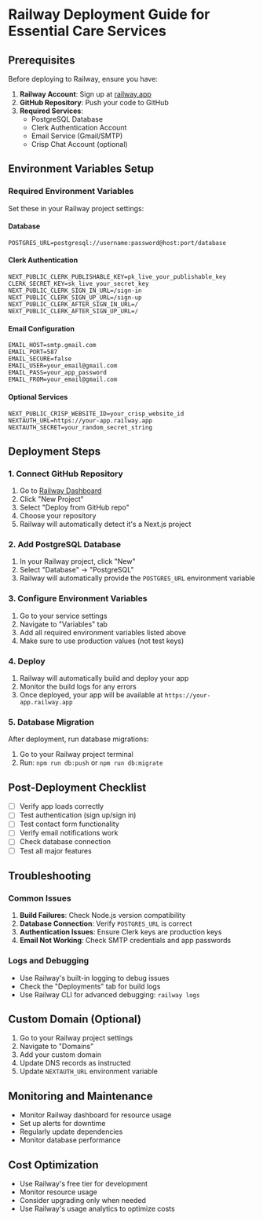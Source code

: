 # Railway Deployment Guide for Essential Care Services

## Prerequisites

Before deploying to Railway, ensure you have:

1. **Railway Account**: Sign up at [railway.app](https://railway.app)
2. **GitHub Repository**: Push your code to GitHub
3. **Required Services**:
   - PostgreSQL Database
   - Clerk Authentication Account
   - Email Service (Gmail/SMTP)
   - Crisp Chat Account (optional)

## Environment Variables Setup

### Required Environment Variables

Set these in your Railway project settings:

#### Database
```
POSTGRES_URL=postgresql://username:password@host:port/database
```

#### Clerk Authentication
```
NEXT_PUBLIC_CLERK_PUBLISHABLE_KEY=pk_live_your_publishable_key
CLERK_SECRET_KEY=sk_live_your_secret_key
NEXT_PUBLIC_CLERK_SIGN_IN_URL=/sign-in
NEXT_PUBLIC_CLERK_SIGN_UP_URL=/sign-up
NEXT_PUBLIC_CLERK_AFTER_SIGN_IN_URL=/
NEXT_PUBLIC_CLERK_AFTER_SIGN_UP_URL=/
```

#### Email Configuration
```
EMAIL_HOST=smtp.gmail.com
EMAIL_PORT=587
EMAIL_SECURE=false
EMAIL_USER=your_email@gmail.com
EMAIL_PASS=your_app_password
EMAIL_FROM=your_email@gmail.com
```

#### Optional Services
```
NEXT_PUBLIC_CRISP_WEBSITE_ID=your_crisp_website_id
NEXTAUTH_URL=https://your-app.railway.app
NEXTAUTH_SECRET=your_random_secret_string
```

## Deployment Steps

### 1. Connect GitHub Repository

1. Go to [Railway Dashboard](https://railway.app/dashboard)
2. Click "New Project"
3. Select "Deploy from GitHub repo"
4. Choose your repository
5. Railway will automatically detect it's a Next.js project

### 2. Add PostgreSQL Database

1. In your Railway project, click "New"
2. Select "Database" → "PostgreSQL"
3. Railway will automatically provide the `POSTGRES_URL` environment variable

### 3. Configure Environment Variables

1. Go to your service settings
2. Navigate to "Variables" tab
3. Add all required environment variables listed above
4. Make sure to use production values (not test keys)

### 4. Deploy

1. Railway will automatically build and deploy your app
2. Monitor the build logs for any errors
3. Once deployed, your app will be available at `https://your-app.railway.app`

### 5. Database Migration

After deployment, run database migrations:

1. Go to your Railway project terminal
2. Run: `npm run db:push` or `npm run db:migrate`

## Post-Deployment Checklist

- [ ] Verify app loads correctly
- [ ] Test authentication (sign up/sign in)
- [ ] Test contact form functionality
- [ ] Verify email notifications work
- [ ] Check database connection
- [ ] Test all major features

## Troubleshooting

### Common Issues

1. **Build Failures**: Check Node.js version compatibility
2. **Database Connection**: Verify `POSTGRES_URL` is correct
3. **Authentication Issues**: Ensure Clerk keys are production keys
4. **Email Not Working**: Check SMTP credentials and app passwords

### Logs and Debugging

- Use Railway's built-in logging to debug issues
- Check the "Deployments" tab for build logs
- Use Railway CLI for advanced debugging: `railway logs`

## Custom Domain (Optional)

1. Go to your Railway project settings
2. Navigate to "Domains"
3. Add your custom domain
4. Update DNS records as instructed
5. Update `NEXTAUTH_URL` environment variable

## Monitoring and Maintenance

- Monitor Railway dashboard for resource usage
- Set up alerts for downtime
- Regularly update dependencies
- Monitor database performance

## Cost Optimization

- Use Railway's free tier for development
- Monitor resource usage
- Consider upgrading only when needed
- Use Railway's usage analytics to optimize costs

